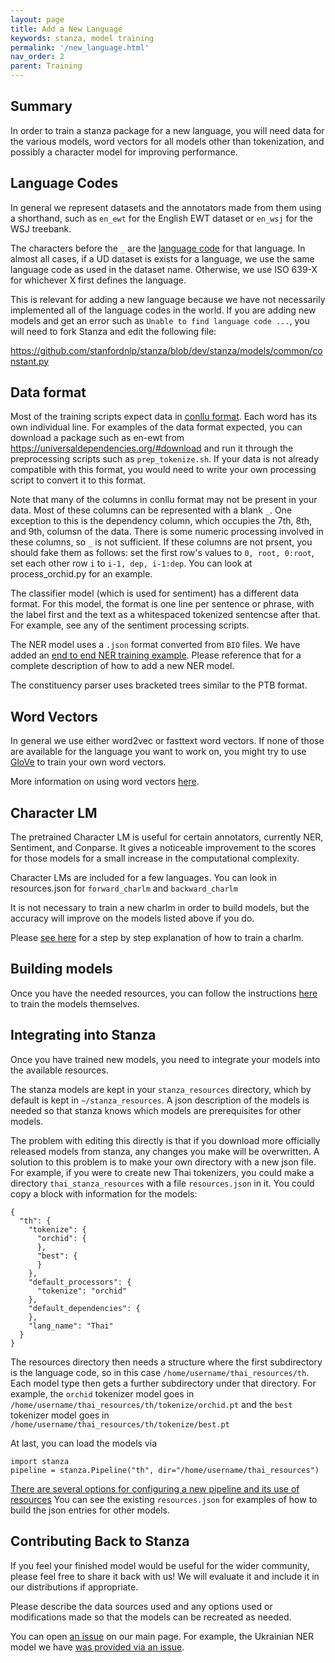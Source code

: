 ```yaml
---
layout: page
title: Add a New Language
keywords: stanza, model training
permalink: '/new_language.html'
nav_order: 2
parent: Training
---
```


## Summary

In order to train a stanza package for a new language, you will need
data for the various models, word vectors for all models other than
tokenization, and possibly a character model for improving
performance.

## Language Codes

In general we represent datasets and the annotators made from them
using a shorthand, such as `en_ewt` for the English EWT dataset or
`en_wsj` for the WSJ treebank.

The characters before the `_` are the
[language code](https://en.wikipedia.org/wiki/Language_code)
for that language.  In almost all cases, if a UD dataset is exists for
a language, we use the same language code as used in the dataset name.
Otherwise, we use ISO 639-X for whichever X first defines the language.

This is relevant for adding a new language because we have not
necessarily implemented all of the language codes in the world.
If you are adding new models and get an error such as
`Unable to find language code ...`, you will need to fork Stanza
and edit the following file:

https://github.com/stanfordnlp/stanza/blob/dev/stanza/models/common/constant.py

## Data format

Most of the training scripts expect data in [conllu
format](https://universaldependencies.org/format.html).
Each word has its own individual line.  For examples of the data
format expected, you can download a package such as en-ewt from
https://universaldependencies.org/#download and run it through the
preprocessing scripts such as `prep_tokenize.sh`.  If your data is not
already compatible with this format, you would need to write your own
processing script to convert it to this format.

Note that many of the columns in conllu format may not be present in
your data.  Most of these columns can be represented with a blank `_`.
One exception to this is the dependency column, which occupies the
7th, 8th, and 9th, columsn of the data.  There is some numeric
processing involved in these columns, so `_` is not sufficient.  If
these columns are not prsent, you should fake them as follows: set the
first row's values to `0, root, 0:root`, set each other row `i` to
`i-1, dep, i-1:dep`.  You can look at process_orchid.py for an
example.

The classifier model (which is used for sentiment) has a different
data format.  For this model, the format is one line per sentence or
phrase, with the label first and the text as a whitespaced tokenized
sentencse after that.  For example, see any of the sentiment
processing scripts.

The NER model uses a `.json` format converted from `BIO` files.  We
have added an [end to end NER training example](new_language_ner.md).
Please reference that for a complete description of how to add a new
NER model.

The constituency parser uses bracketed trees similar to the PTB format.

## Word Vectors

In general we use either word2vec or fasttext word vectors.  If none
of those are available for the language you want to work on, you might
try to use [GloVe](https://github.com/stanfordnlp/GloVe) to train your
own word vectors.

More information on using word vectors [here](word_vectors.md).

## Character LM

The pretrained Character LM is useful for certain annotators,
currently NER, Sentiment, and Conparse.  It gives a noticeable
improvement to the scores for those models for a small increase in the
computational complexity.

Character LMs are included for a few languages.  You can look in
resources.json for `forward_charlm` and `backward_charlm`

It is not necessary to train a new charlm in order to build models,
but the accuracy will improve on the models listed above if you do.

Please [see here](new_language_charlm.md) for a step by step
explanation of how to train a charlm.

## Building models

Once you have the needed resources, you can follow the instructions
[here](https://stanfordnlp.github.io/stanza/training.html) to train
the models themselves.

## Integrating into Stanza

Once you have trained new models, you need to integrate your models
into the available resources.

The stanza models are kept in your `stanza_resources` directory, which
by default is kept in `~/stanza_resources`.  A json description of the
models is needed so that stanza knows which models are prerequisites
for other models.

The problem with editing this directly is that if you download more
officially released models from stanza, any changes you make will be
overwritten.  A solution to this problem is to make your own directory
with a new json file.  For example, if you were to create new Thai
tokenizers, you could make a directory `thai_stanza_resources` with a
file `resources.json` in it.  You could copy a block with information
for the models:

```
{
  "th": {
    "tokenize": {
      "orchid": {
      },
      "best": {
      }
    },
    "default_processors": {
      "tokenize": "orchid"
    },
    "default_dependencies": {
    },
    "lang_name": "Thai"
  }
}
```

The resources directory then needs a structure where the first
subdirectory is the language code, so in this case
`/home/username/thai_resources/th`.  Each model type then gets a
further subdirectory under that directory.  For example,
the `orchid` tokenizer model goes in
`/home/username/thai_resources/th/tokenize/orchid.pt`
and the `best` tokenizer model goes in
`/home/username/thai_resources/th/tokenize/best.pt`

At last, you can load the models via

```
import stanza
pipeline = stanza.Pipeline("th", dir="/home/username/thai_resources")
```

[There are several options for configuring a new pipeline and its use of resources](https://stanfordnlp.github.io/stanza/pipeline.html)
You can see the existing `resources.json` for examples of how to build
the json entries for other models.

## Contributing Back to Stanza

If you feel your finished model would be useful for the wider
community, please feel free to share it back with us!  We will
evaluate it and include it in our distributions if appropriate.

Please describe the data sources used and any options used or
modifications made so that the models can be recreated as needed.

You can open [an issue](https://github.com/stanfordnlp/stanza/issues)
on our main page.  For example, the Ukrainian NER model we have
[was provided via an issue](https://github.com/stanfordnlp/stanza/issues/319).

